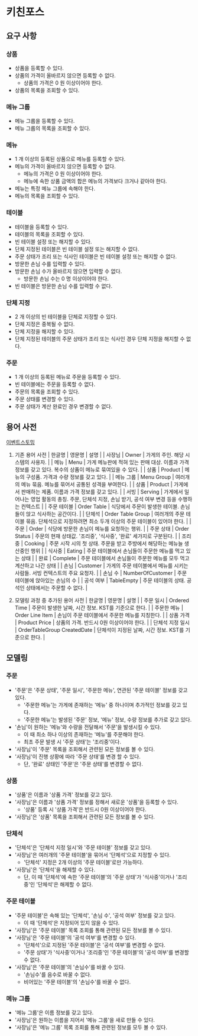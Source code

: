 # 키친포스

## 요구 사항

### 상품

* 상품을 등록할 수 있다.
* 상품의 가격이 올바르지 않으면 등록할 수 없다.
    * 상품의 가격은 0 원 이상이어야 한다.
* 상품의 목록을 조회할 수 있다.

### 메뉴 그룹

* 메뉴 그룹을 등록할 수 있다.
* 메뉴 그룹의 목록을 조회할 수 있다.

### 메뉴

* 1 개 이상의 등록된 상품으로 메뉴를 등록할 수 있다.
* 메뉴의 가격이 올바르지 않으면 등록할 수 없다.
    * 메뉴의 가격은 0 원 이상이어야 한다.
    * 메뉴에 속한 상품 금액의 합은 메뉴의 가격보다 크거나 같아야 한다.
* 메뉴는 특정 메뉴 그룹에 속해야 한다.
* 메뉴의 목록을 조회할 수 있다.

### 테이블

* 테이블을 등록할 수 있다.
* 테이블의 목록을 조회할 수 있다.
* 빈 테이블 설정 또는 해지할 수 있다.
* 단체 지정된 테이블은 빈 테이블 설정 또는 해지할 수 없다.
* 주문 상태가 조리 또는 식사인 테이블은 빈 테이블 설정 또는 해지할 수 없다.
* 방문한 손님 수를 입력할 수 있다.
* 방문한 손님 수가 올바르지 않으면 입력할 수 없다.
    * 방문한 손님 수는 0 명 이상이어야 한다.
* 빈 테이블은 방문한 손님 수를 입력할 수 없다.

### 단체 지정

* 2 개 이상의 빈 테이블을 단체로 지정할 수 있다.
* 단체 지정은 중복될 수 없다.
* 단체 지정을 해지할 수 있다.
* 단체 지정된 테이블의 주문 상태가 조리 또는 식사인 경우 단체 지정을 해지할 수 없다.

### 주문

* 1 개 이상의 등록된 메뉴로 주문을 등록할 수 있다.
* 빈 테이블에는 주문을 등록할 수 없다.
* 주문의 목록을 조회할 수 있다.
* 주문 상태를 변경할 수 있다.
* 주문 상태가 계산 완료인 경우 변경할 수 없다.

## 용어 사전

[이벤트스토밍](https://miro.com/app/board/o9J_kvNy5_Q=/)

1. 기존 용어 사전
| 한글명 | 영문명 | 설명 |
| 사장님 | Owner | 가게의 주인. 해당 시스템의 사용자. |
| 메뉴 | Menu | 가게 메뉴판에 적혀 있는 판매 대상. 이름과 가격 정보를 갖고 있다. 복수의 상품이 메뉴로 묶여있을 수 있다. |
| 상품 | Product | 메뉴의 구성품. 가격과 수량 정보를 갖고 있다. |
| 메뉴 그룹 | Menu Group | 여러개의 메뉴 묶음. 메뉴를 묶어서 공통된 성격을 부여한다. |
| 상품 | Product | 가게에서 판매하는 제품. 이름과 가격 정보를 갖고 있다. |
| 서빙 | Serving | 가게에서 일어나는 영업 활동의 총칭. 주문, 단체석 지정, 손님 받기, 공석 여부 변경 등을 수행하는 컨텍스트 |
| 주문 테이블 | Order Table | 식당에서 주문이 발생한 테이블. 손님들이 앉고 식사하는 공간이다. |
| 단체석 | Order Table Group | 여러개의 주문 테이블 묶음. 단체석으로 지정하려면 최소 두개 이상의 주문 테이블이 있어야 한다. |
| 주문 | Order | 식당에 방문한 손님이 메뉴를 요청하는 행위. |
| 주문 상태 | Order Status | 주문의 현재 상태값. '조리중', '식사중', '완료' 세가지로 구분된다. |
| 조리중 | Cooking | 주문 시작 시의 첫 상태. 주문을 받고 주방에서 해당하는 메뉴늘 생산중인 행위 |
| 식사중 | Eating | 주문 테이블에서 손님들이 주문한 메뉴를 먹고 있는 상태 |
| 완료 | Complete | 주문 테이블에서 손님들이 주문한 메뉴를 모두 먹고 계산하고 나간 상태 |
| 손님 | Customer | 가게의 주문 테이블에서 메뉴를 시키는 사람들. 서빙 컨텍스트의 주요 요청자. |
| 손님 수 | NumberOfCustomer | 주문 테이블에 앉아있는 손님의 수 |
| 공석 여부 | TableEmpty | 주문 테이블의 상태. 공석인 상태에서는 주문할 수 없다. |

2. 모델링 과정 중 추가된 용어 사전
| 한글명 | 영문명 | 설명 |
| 주문 일시 | Ordered Time | 주문이 발생한 날짜, 시간 정보. KST를 기준으로 한다. |
| 주문한 메뉴 | Order Line Item | 손님이 주문 테이블에서 주문한 메뉴를 지칭한다. |
| 상품 가격 | Product Price | 상품의 가격. 반드시 0원 이상이어야 한다. |
| 단체석 지정 일시 | OrderTableGroup CreatedDate | 단체석이 지정된 날짜, 시간 정보. KST를 기준으로 한다. | 

## 모델링
### 주문
- '주문'은 '주문 상태', '주문 일시', '주문한 메뉴', 연관된 '주문 테이블' 정보를 갖고 있다.
    - '주문한 메뉴'는 가게에 존재하는 '메뉴' 중 하나이며 추가적인 정보를 갖고 있다.
    - '주문한 메뉴'는 발생된 '주문' 정보, '메뉴' 정보, 수량 정보를 추가로 갖고 있다.
- '손님'이 원하는 '메뉴'와 수량을 전달해서 '주문'을 발생시킬 수 있다.
    - 이 때 최소 하나 이상의 존재하는 '메뉴'를 주문해야 한다.
    - 최초 주문 발생 시 '주문 상태'는 '조리중'이다.
- '사장님'이 '주문' 목록을 조회해서 관련된 모든 정보를 볼 수 있다.
- '사장님'이 진행 상황에 따라 '주문 상태'를 변경 할 수 있다.
    - 단, '완료' 상태인 '주문'은 '주문 상태'를 변경할 수 없다.
    
### 상품
- '상품'은 이름과 '상품 가격' 정보를 갖고 있다.
- '사장님'은 이름과 '상품 가격' 정보를 정해서 새로운 '상품'을 등록할 수 있다.
    - '상품' 등록 시 '상품 가격'은 반드시 0원 이상이어야 한다.
- '사장님'은 '상품' 목록을 조회해서 관련된 모든 정보를 볼 수 있다.

### 단체석
- '단체석'은 '단체석 지정 일시'와 '주문 테이블' 정보를 갖고 있다.
- '사장님'은 여러개의 '주문 테이블'을 묶어서 '단체석'으로 지정할 수 있다.
    - '단체석' 지정은 2개 이상의 '주문 테이블'로만 가능하다.
- '사장님'은 '단체석'을 해제할 수 있다.
    - 단, 이 때 '단체석'에 속한 '주문 테이블'의 '주문 상태'가 '식사중'이거나 '조리중'인 '단체석'은 해제할 수 없다.
    
### 주문 테이블
- '주문 테이블'은 속해 있는 '단체석', '손님 수', '공석 여부' 정보를 갖고 있다.
    - 이 때 '단체석'은 지정되어 있지 않을 수 있다.
- '사장님'은 '주문 테이블' 목록 조회를 통해 관련된 모든 정보를 볼 수 있다.
- '사장님'은 '주문 테이블'의 '공석 여부'를 변경할 수 있다.
    - '단체석'으로 지정된 '주문 테이블'은 '공석 여부'를 변경할 수 없다.
    - '주문 상태'가 '식사중'이거나 '조리중'인 '주문 테이블'의 '공석 여부'를 변경할 수 없다.
- '사장님'은 '주문 테이블'의 '손님수'를 바꿀 수 있다.
    - '손님수'를 음수로 바꿀 수 없다.
    - 비어있는 '주문 테이블'의 '손님수'를 바꿀 수 없다.

### 메뉴 그룹
- '메뉴 그룹'은 이름 정보를 갖고 있다.
- '사장님'은 원하는 이름을 지어서 '메뉴 그룹'을 새로 만들 수 있다.
- '사장님'은 '메뉴 그룹' 목록 조회를 통해 관련된 정보를 모두 볼 수 있다.
